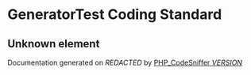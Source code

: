# GeneratorTest Coding Standard

## Unknown element

Documentation generated on *REDACTED* by [PHP_CodeSniffer *VERSION*](https://github.com/PHPCSStandards/PHP_CodeSniffer)
